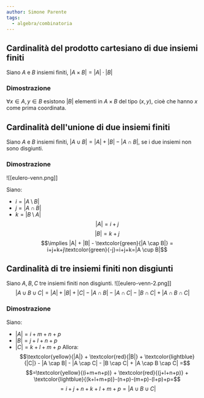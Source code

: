 ```yaml
---
author: Simone Parente
tags:
  - algebra/combinatoria
---
```

## Cardinalità del prodotto cartesiano di due insiemi finiti
Siano $A$ e $B$ insiemi finiti, $|A \times B| = |A| \cdot |B|$
### Dimostrazione
$\forall x \in A, y \in B$ esistono $|B|$ elementi in $A \times B$ del tipo $(x,y)$, cioè che hanno $x$ come prima coordinata.
## Cardinalità dell'unione di due insiemi finiti
Siano $A$ e $B$ insiemi finiti, $|A \cup B| = |A| + |B| - |A \cap B|$, se i due insiemi non sono disgiunti.
### Dimostrazione
![[eulero-venn.png]]

Siano:
- $i=|A \setminus B|$
- $j=|A \cap B|$
- $k=|B \setminus A|$
$$|A|= i+j$$
$$|B|=k+j$$
$$\implies |A| + |B| - \textcolor{green}{|A \cap B|} = i+j+k+j\textcolor{green}{-j}=i+j+k=|A \cup B|$$

## Cardinalità di tre insiemi finiti non disgiunti
Siano $A,B, C$ tre insiemi finiti non disgiunti.
![[eulero-venn-2.png]]
$$|A \cup B \cup C| = |A| + |B| + |C| - |A \cap B| - |A \cap C| - |B \cap C| + |A \cap B \cap C|$$
### Dimostrazione
Siano:
- $|A| = i+m+n+p$
- $|B| = j+l+n+p$
- $|C| = k+l+m+p$
Allora:
$$\textcolor{yellow}{|A|} + \textcolor{red}{|B|} + \textcolor{lightblue}{|C|} - |A \cap B| - |A \cap C| - |B \cap C| + |A \cap B \cap C| =$$
$$=\textcolor{yellow}{(i+m+n+p)} + \textcolor{red}{(j+l+n+p)} + \textcolor{lightblue}{(k+l+m+p)}-(n+p)-(m+p)-(l+p)+p=$$
$$=i+j+n+k+l+m+p=|A \cup B \cup C|$$


